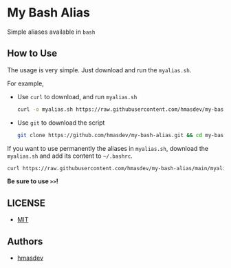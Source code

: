 # My Bash Alias

Simple aliases available in `bash`

## How to Use

The usage is very simple.
Just download and run the `myalias.sh`.

For example,

- Use `curl` to download, and run `myalias.sh`

   ```bash
   curl -o myalias.sh https://raw.githubusercontent.com/hmasdev/my-bash-alias/main/myalias.sh && . ./myalias.sh
   ```

- Use `git` to download the script

   ```bash
   git clone https://github.com/hmasdev/my-bash-alias.git && cd my-bash-alias && . ./myalias.sh
   ```

If you want to use permanently the aliases in `myalias.sh`,
download the `myalias.sh` and add its content to `~/.bashrc`.

```bash
curl https://raw.githubusercontent.com/hmasdev/my-bash-alias/main/myalias.sh >> ~/.bashrc
```

**Be sure to use `>>`!**

## LICENSE

- [MIT](./LICENSE)

## Authors

- [hmasdev](https://github.com/hmasdev)
